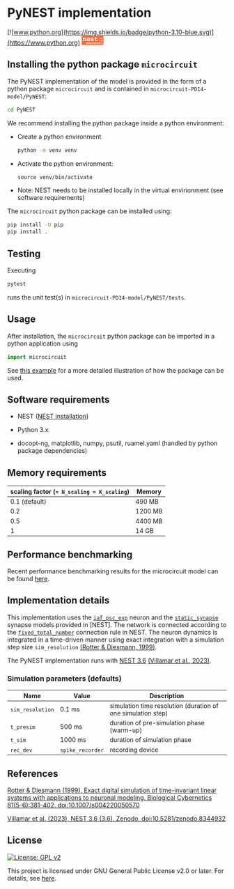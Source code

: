 # PyNEST implementation

[![www.python.org](https://img.shields.io/badge/python-3.10-blue.svg)](https://www.python.org) 
<a href="http://www.nest-simulator.org"> <img src="https://github.com/nest/nest-simulator/blob/master/doc/logos/nest-simulated.png" alt="NEST simulated" width="50"/></a> 

## Installing the python package `microcircuit`

The PyNEST implementation of the model is provided in the form of a python package `microcircuit` and is contained in `microcircuit-PD14-model/PyNEST`:
  ```bash
  cd PyNEST
  ```

We recommend installing the python package inside a python environment:
- Create a python environment
  ```bash
  python -m venv venv
  ```
- Activate the python environment:
  ```
  source venv/bin/activate
  ```
- Note: NEST needs to be installed locally in the virtual envirionment (see software requirements)

The `microcircuit` python package can be installed using:
  ```bash
  pip install -U pip
  pip install .
  ```

## Testing

Executing
```bash
pytest
```
runs the unit test(s) in `microcircuit-PD14-model/PyNEST/tests`.

## Usage

After installation, the `microcircuit` python package can be imported in a python application using

```python
import microcircuit
```

See [this example](https://microcircuit-PD14-model.readthedocs.io/en/latest/auto_examples/index.html) for a more detailed illustration of how the package can be used.


## Software requirements

- NEST ([NEST installation](https://nest-simulator.readthedocs.io/en/stable/installation))
- Python 3.x

- docopt-ng, matplotlib, numpy, psutil, ruamel.yaml (handled by python package dependencies)

## Memory requirements

| scaling factor (`= N_scaling = K_scaling`)  | Memory    |
|---------------------------------------------|-----------|
| 0.1 (default)                               |  490 MB   |
| 0.2                                         | 1200 MB   |
| 0.5                                         | 4400 MB   |
| 1                                           |   14 GB   |

## Performance benchmarking
Recent performance benchmarking results for the microcircuit model can be found [here](https://nest-simulator.org/documentation/benchmark_results.html).

## Implementation details

This implementation uses the [`iaf_psc_exp`](https://nest-simulator.org/documentation/models/iaf_psc_exp.html) neuron and the [`static_synapse`](https://nest-simulator.org/documentation/models/static_synapse.html) synapse models provided in [NEST]. 
The network is connected according to the [`fixed_total_number`](https://nest-simulator.org/documentation/synapses/connectivity_concepts.html#random-fixed-total-number) connection rule in NEST. 
The neuron dynamics is integrated in a time-driven manner using exact integration with a simulation step size `sim_resolution` [(Rotter & Diesmann, 1999)][1].

The PyNEST implementation runs with [NEST 3.6](https://github.com/nest/nest-simulator.git) [(Villamar et al., 2023)][2].

### Simulation parameters (defaults)

| Name             | Value            | Description                                                  |
|------------------|------------------|--------------------------------------------------------------|
| `sim_resolution` | 0.1 ms           | simulation time resolution (duration of one simulation step) |
| `t_presim`       | 500 ms           | duration of pre-simulation phase (warm-up)                   |
| `t_sim`          | 1000 ms          | duration of simulation phase                                 |
| `rec_dev`        | `spike_recorder` | recording device                                             |

## References

[1]: <https://doi.org/10.1007/s004220050570> "Rotter & Diesmann (1999). Exact digital simulation of time-invariant linear systems with applications to neuronal modeling. Biological Cybernetics 81(5-6):381-402. doi:10.1007/s004220050570"
[Rotter & Diesmann (1999), Exact digital simulation of time-invariant linear systems with applications to neuronal modeling. Biological Cybernetics 81(5-6):381-402. doi:10.1007/s004220050570](https://doi.org/10.1007/s004220050570)

[2]: <https://doi.org/10.5281/zenodo.8344932> "Villamar et al. (2023). NEST 3.6 (3.6). Zenodo. doi:10.5281/zenodo.8344932"
[Villamar et al. (2023), NEST 3.6 (3.6). Zenodo. doi:10.5281/zenodo.8344932](https://doi.org/10.5281/zenodo.8344932)

License
-------

[![License: GPL v2](https://img.shields.io/badge/License-GPL%20v2-blue.svg)](https://www.gnu.org/licenses/old-licenses/gpl-2.0.en.html)

This project is licensed under GNU General Public License v2.0 or later.  For details, see [here](https://github.com/INM-6/microcircuit-PD14-model/blob/main/LICENSES/GPL-2.0-or-later.txt).
